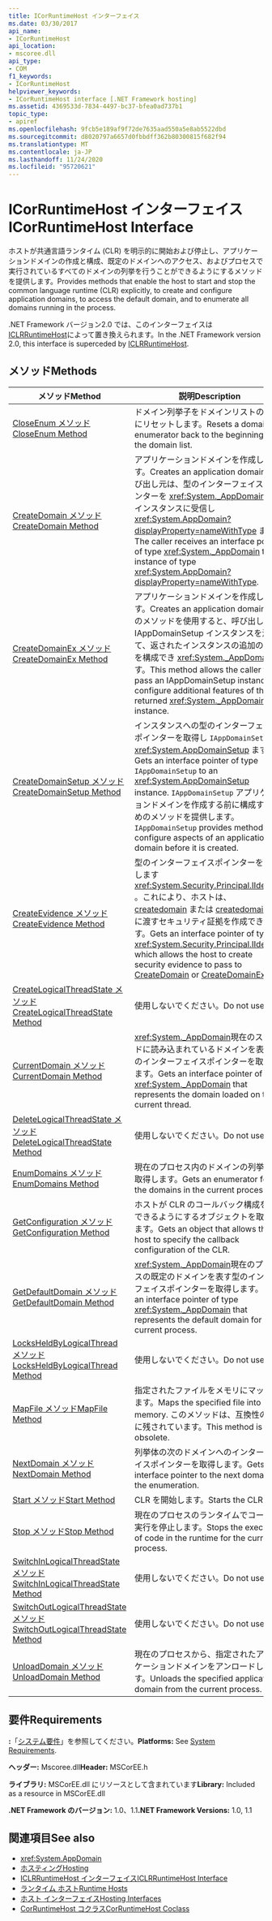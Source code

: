 ```yaml
---
title: ICorRuntimeHost インターフェイス
ms.date: 03/30/2017
api_name:
- ICorRuntimeHost
api_location:
- mscoree.dll
api_type:
- COM
f1_keywords:
- ICorRuntimeHost
helpviewer_keywords:
- ICorRuntimeHost interface [.NET Framework hosting]
ms.assetid: 4369533d-7834-4497-bc37-bfea0ad737b1
topic_type:
- apiref
ms.openlocfilehash: 9fcb5e189af9f72de7635aad550a5e8ab5522dbd
ms.sourcegitcommit: d8020797a6657d0fbbdff362b80300815f682f94
ms.translationtype: MT
ms.contentlocale: ja-JP
ms.lasthandoff: 11/24/2020
ms.locfileid: "95720621"
---
```

# <a name="icorruntimehost-interface"></a><span data-ttu-id="db602-102">ICorRuntimeHost インターフェイス</span><span class="sxs-lookup"><span data-stu-id="db602-102">ICorRuntimeHost Interface</span></span>

<span data-ttu-id="db602-103">ホストが共通言語ランタイム (CLR) を明示的に開始および停止し、アプリケーションドメインの作成と構成、既定のドメインへのアクセス、およびプロセスで実行されているすべてのドメインの列挙を行うことができるようにするメソッドを提供します。</span><span class="sxs-lookup"><span data-stu-id="db602-103">Provides methods that enable the host to start and stop the common language runtime (CLR) explicitly, to create and configure application domains, to access the default domain, and to enumerate all domains running in the process.</span></span>  
  
 <span data-ttu-id="db602-104">.NET Framework バージョン2.0 では、このインターフェイスは [ICLRRuntimeHost](iclrruntimehost-interface.md)によって置き換えられます。</span><span class="sxs-lookup"><span data-stu-id="db602-104">In the .NET Framework version 2.0, this interface is superceded by [ICLRRuntimeHost](iclrruntimehost-interface.md).</span></span>  
  
## <a name="methods"></a><span data-ttu-id="db602-105">メソッド</span><span class="sxs-lookup"><span data-stu-id="db602-105">Methods</span></span>  
  
|<span data-ttu-id="db602-106">メソッド</span><span class="sxs-lookup"><span data-stu-id="db602-106">Method</span></span>|<span data-ttu-id="db602-107">説明</span><span class="sxs-lookup"><span data-stu-id="db602-107">Description</span></span>|  
|------------|-----------------|  
|[<span data-ttu-id="db602-108">CloseEnum メソッド</span><span class="sxs-lookup"><span data-stu-id="db602-108">CloseEnum Method</span></span>](icorruntimehost-closeenum-method.md)|<span data-ttu-id="db602-109">ドメイン列挙子をドメインリストの先頭にリセットします。</span><span class="sxs-lookup"><span data-stu-id="db602-109">Resets a domain enumerator back to the beginning of the domain list.</span></span>|  
|[<span data-ttu-id="db602-110">CreateDomain メソッド</span><span class="sxs-lookup"><span data-stu-id="db602-110">CreateDomain Method</span></span>](icorruntimehost-createdomain-method.md)|<span data-ttu-id="db602-111">アプリケーションドメインを作成します。</span><span class="sxs-lookup"><span data-stu-id="db602-111">Creates an application domain.</span></span> <span data-ttu-id="db602-112">呼び出し元は、型のインターフェイスポインターを <xref:System._AppDomain> 型のインスタンスに受信し <xref:System.AppDomain?displayProperty=nameWithType> ます。</span><span class="sxs-lookup"><span data-stu-id="db602-112">The caller receives an interface pointer of type <xref:System._AppDomain> to an instance of type <xref:System.AppDomain?displayProperty=nameWithType>.</span></span>|  
|[<span data-ttu-id="db602-113">CreateDomainEx メソッド</span><span class="sxs-lookup"><span data-stu-id="db602-113">CreateDomainEx Method</span></span>](icorruntimehost-createdomainex-method.md)|<span data-ttu-id="db602-114">アプリケーションドメインを作成します。</span><span class="sxs-lookup"><span data-stu-id="db602-114">Creates an application domain.</span></span> <span data-ttu-id="db602-115">このメソッドを使用すると、呼び出し元は IAppDomainSetup インスタンスを渡して、返されたインスタンスの追加の機能を構成でき <xref:System._AppDomain> ます。</span><span class="sxs-lookup"><span data-stu-id="db602-115">This method allows the caller to pass an IAppDomainSetup instance to configure additional features of the returned <xref:System._AppDomain> instance.</span></span>|  
|[<span data-ttu-id="db602-116">CreateDomainSetup メソッド</span><span class="sxs-lookup"><span data-stu-id="db602-116">CreateDomainSetup Method</span></span>](icorruntimehost-createdomainsetup-method.md)|<span data-ttu-id="db602-117">インスタンスへの型のインターフェイスポインターを取得し `IAppDomainSetup` <xref:System.AppDomainSetup> ます。</span><span class="sxs-lookup"><span data-stu-id="db602-117">Gets an interface pointer of type `IAppDomainSetup` to an <xref:System.AppDomainSetup> instance.</span></span> <span data-ttu-id="db602-118">`IAppDomainSetup` アプリケーションドメインを作成する前に構成するためのメソッドを提供します。</span><span class="sxs-lookup"><span data-stu-id="db602-118">`IAppDomainSetup` provides methods to configure aspects of an application domain before it is created.</span></span>|  
|[<span data-ttu-id="db602-119">CreateEvidence メソッド</span><span class="sxs-lookup"><span data-stu-id="db602-119">CreateEvidence Method</span></span>](icorruntimehost-createevidence-method.md)|<span data-ttu-id="db602-120">型のインターフェイスポインターを取得します <xref:System.Security.Principal.IIdentity> 。これにより、ホストは、 [createdomain](icorruntimehost-createdomain-method.md) または [createdomainex](icorruntimehost-createdomainex-method.md)に渡すセキュリティ証拠を作成できます。</span><span class="sxs-lookup"><span data-stu-id="db602-120">Gets an interface pointer of type <xref:System.Security.Principal.IIdentity>, which allows the host to create security evidence to pass to [CreateDomain](icorruntimehost-createdomain-method.md) or [CreateDomainEx](icorruntimehost-createdomainex-method.md).</span></span>|  
|[<span data-ttu-id="db602-121">CreateLogicalThreadState メソッド</span><span class="sxs-lookup"><span data-stu-id="db602-121">CreateLogicalThreadState Method</span></span>](icorruntimehost-createlogicalthreadstate-method.md)|<span data-ttu-id="db602-122">使用しないでください。</span><span class="sxs-lookup"><span data-stu-id="db602-122">Do not use.</span></span>|  
|[<span data-ttu-id="db602-123">CurrentDomain メソッド</span><span class="sxs-lookup"><span data-stu-id="db602-123">CurrentDomain Method</span></span>](icorruntimehost-currentdomain-method.md)|<span data-ttu-id="db602-124"><xref:System._AppDomain>現在のスレッドに読み込まれているドメインを表す型のインターフェイスポインターを取得します。</span><span class="sxs-lookup"><span data-stu-id="db602-124">Gets an interface pointer of type <xref:System._AppDomain> that represents the domain loaded on the current thread.</span></span>|  
|[<span data-ttu-id="db602-125">DeleteLogicalThreadState メソッド</span><span class="sxs-lookup"><span data-stu-id="db602-125">DeleteLogicalThreadState Method</span></span>](icorruntimehost-deletelogicalthreadstate-method.md)|<span data-ttu-id="db602-126">使用しないでください。</span><span class="sxs-lookup"><span data-stu-id="db602-126">Do not use.</span></span>|  
|[<span data-ttu-id="db602-127">EnumDomains メソッド</span><span class="sxs-lookup"><span data-stu-id="db602-127">EnumDomains Method</span></span>](icorruntimehost-enumdomains-method.md)|<span data-ttu-id="db602-128">現在のプロセス内のドメインの列挙子を取得します。</span><span class="sxs-lookup"><span data-stu-id="db602-128">Gets an enumerator for the domains in the current process.</span></span>|  
|[<span data-ttu-id="db602-129">GetConfiguration メソッド</span><span class="sxs-lookup"><span data-stu-id="db602-129">GetConfiguration Method</span></span>](icorruntimehost-getconfiguration-method.md)|<span data-ttu-id="db602-130">ホストが CLR のコールバック構成を指定できるようにするオブジェクトを取得します。</span><span class="sxs-lookup"><span data-stu-id="db602-130">Gets an object that allows the host to specify the callback configuration of the CLR.</span></span>|  
|[<span data-ttu-id="db602-131">GetDefaultDomain メソッド</span><span class="sxs-lookup"><span data-stu-id="db602-131">GetDefaultDomain Method</span></span>](icorruntimehost-getdefaultdomain-method.md)|<span data-ttu-id="db602-132"><xref:System._AppDomain>現在のプロセスの既定のドメインを表す型のインターフェイスポインターを取得します。</span><span class="sxs-lookup"><span data-stu-id="db602-132">Gets an interface pointer of type <xref:System._AppDomain> that represents the default domain for the current process.</span></span>|  
|[<span data-ttu-id="db602-133">LocksHeldByLogicalThread メソッド</span><span class="sxs-lookup"><span data-stu-id="db602-133">LocksHeldByLogicalThread Method</span></span>](icorruntimehost-locksheldbylogicalthread-method.md)|<span data-ttu-id="db602-134">使用しないでください。</span><span class="sxs-lookup"><span data-stu-id="db602-134">Do not use.</span></span>|  
|[<span data-ttu-id="db602-135">MapFile メソッド</span><span class="sxs-lookup"><span data-stu-id="db602-135">MapFile Method</span></span>](icorruntimehost-mapfile-method.md)|<span data-ttu-id="db602-136">指定されたファイルをメモリにマップします。</span><span class="sxs-lookup"><span data-stu-id="db602-136">Maps the specified file into memory.</span></span> <span data-ttu-id="db602-137">このメソッドは、互換性のために残されています。</span><span class="sxs-lookup"><span data-stu-id="db602-137">This method is obsolete.</span></span>|  
|[<span data-ttu-id="db602-138">NextDomain メソッド</span><span class="sxs-lookup"><span data-stu-id="db602-138">NextDomain Method</span></span>](icorruntimehost-nextdomain-method.md)|<span data-ttu-id="db602-139">列挙体の次のドメインへのインターフェイスポインターを取得します。</span><span class="sxs-lookup"><span data-stu-id="db602-139">Gets an interface pointer to the next domain in the enumeration.</span></span>|  
|[<span data-ttu-id="db602-140">Start メソッド</span><span class="sxs-lookup"><span data-stu-id="db602-140">Start Method</span></span>](icorruntimehost-start-method.md)|<span data-ttu-id="db602-141">CLR を開始します。</span><span class="sxs-lookup"><span data-stu-id="db602-141">Starts the CLR.</span></span>|  
|[<span data-ttu-id="db602-142">Stop メソッド</span><span class="sxs-lookup"><span data-stu-id="db602-142">Stop Method</span></span>](icorruntimehost-stop-method.md)|<span data-ttu-id="db602-143">現在のプロセスのランタイムでコードの実行を停止します。</span><span class="sxs-lookup"><span data-stu-id="db602-143">Stops the execution of code in the runtime for the current process.</span></span>|  
|[<span data-ttu-id="db602-144">SwitchInLogicalThreadState メソッド</span><span class="sxs-lookup"><span data-stu-id="db602-144">SwitchInLogicalThreadState Method</span></span>](icorruntimehost-switchinlogicalthreadstate-method.md)|<span data-ttu-id="db602-145">使用しないでください。</span><span class="sxs-lookup"><span data-stu-id="db602-145">Do not use.</span></span>|  
|[<span data-ttu-id="db602-146">SwitchOutLogicalThreadState メソッド</span><span class="sxs-lookup"><span data-stu-id="db602-146">SwitchOutLogicalThreadState Method</span></span>](icorruntimehost-switchoutlogicalthreadstate-method.md)|<span data-ttu-id="db602-147">使用しないでください。</span><span class="sxs-lookup"><span data-stu-id="db602-147">Do not use.</span></span>|  
|[<span data-ttu-id="db602-148">UnloadDomain メソッド</span><span class="sxs-lookup"><span data-stu-id="db602-148">UnloadDomain Method</span></span>](icorruntimehost-unloaddomain-method.md)|<span data-ttu-id="db602-149">現在のプロセスから、指定されたアプリケーションドメインをアンロードします。</span><span class="sxs-lookup"><span data-stu-id="db602-149">Unloads the specified application domain from the current process.</span></span>|  
  
## <a name="requirements"></a><span data-ttu-id="db602-150">要件</span><span class="sxs-lookup"><span data-stu-id="db602-150">Requirements</span></span>  

 <span data-ttu-id="db602-151">**:**「[システム要件](../../get-started/system-requirements.md)」を参照してください。</span><span class="sxs-lookup"><span data-stu-id="db602-151">**Platforms:** See [System Requirements](../../get-started/system-requirements.md).</span></span>  
  
 <span data-ttu-id="db602-152">**ヘッダー:** Mscoree.dll</span><span class="sxs-lookup"><span data-stu-id="db602-152">**Header:** MSCorEE.h</span></span>  
  
 <span data-ttu-id="db602-153">**ライブラリ:** MSCorEE.dll にリソースとして含まれています</span><span class="sxs-lookup"><span data-stu-id="db602-153">**Library:** Included as a resource in MSCorEE.dll</span></span>  
  
 <span data-ttu-id="db602-154">**.NET Framework のバージョン:** 1.0、1.1</span><span class="sxs-lookup"><span data-stu-id="db602-154">**.NET Framework Versions:** 1.0, 1.1</span></span>  
  
## <a name="see-also"></a><span data-ttu-id="db602-155">関連項目</span><span class="sxs-lookup"><span data-stu-id="db602-155">See also</span></span>

- <xref:System.AppDomain>
- [<span data-ttu-id="db602-156">ホスティング</span><span class="sxs-lookup"><span data-stu-id="db602-156">Hosting</span></span>](index.md)
- [<span data-ttu-id="db602-157">ICLRRuntimeHost インターフェイス</span><span class="sxs-lookup"><span data-stu-id="db602-157">ICLRRuntimeHost Interface</span></span>](iclrruntimehost-interface.md)
- <span data-ttu-id="db602-158">[ランタイム ホスト](/previous-versions/dotnet/netframework-4.0/a51xd4ze(v=vs.100))</span><span class="sxs-lookup"><span data-stu-id="db602-158">[Runtime Hosts](/previous-versions/dotnet/netframework-4.0/a51xd4ze(v=vs.100))</span></span>
- [<span data-ttu-id="db602-159">ホスト インターフェイス</span><span class="sxs-lookup"><span data-stu-id="db602-159">Hosting Interfaces</span></span>](hosting-interfaces.md)
- [<span data-ttu-id="db602-160">CorRuntimeHost コクラス</span><span class="sxs-lookup"><span data-stu-id="db602-160">CorRuntimeHost Coclass</span></span>](corruntimehost-coclass.md)
